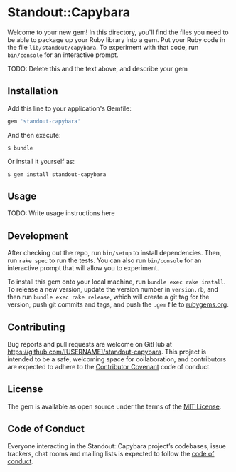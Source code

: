 # Standout::Capybara

Welcome to your new gem! In this directory, you'll find the files you need to be able to package up your Ruby library into a gem. Put your Ruby code in the file `lib/standout/capybara`. To experiment with that code, run `bin/console` for an interactive prompt.

TODO: Delete this and the text above, and describe your gem

## Installation

Add this line to your application's Gemfile:

```ruby
gem 'standout-capybara'
```

And then execute:

    $ bundle

Or install it yourself as:

    $ gem install standout-capybara

## Usage

TODO: Write usage instructions here

## Development

After checking out the repo, run `bin/setup` to install dependencies. Then, run `rake spec` to run the tests. You can also run `bin/console` for an interactive prompt that will allow you to experiment.

To install this gem onto your local machine, run `bundle exec rake install`. To release a new version, update the version number in `version.rb`, and then run `bundle exec rake release`, which will create a git tag for the version, push git commits and tags, and push the `.gem` file to [rubygems.org](https://rubygems.org).

## Contributing

Bug reports and pull requests are welcome on GitHub at https://github.com/[USERNAME]/standout-capybara. This project is intended to be a safe, welcoming space for collaboration, and contributors are expected to adhere to the [Contributor Covenant](http://contributor-covenant.org) code of conduct.

## License

The gem is available as open source under the terms of the [MIT License](https://opensource.org/licenses/MIT).

## Code of Conduct

Everyone interacting in the Standout::Capybara project’s codebases, issue trackers, chat rooms and mailing lists is expected to follow the [code of conduct](https://github.com/[USERNAME]/standout-capybara/blob/master/CODE_OF_CONDUCT.md).
